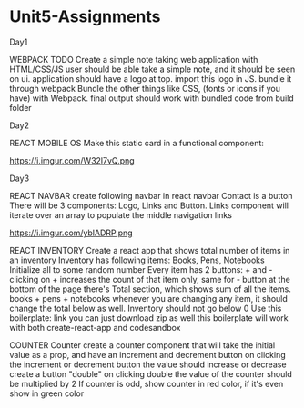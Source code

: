 # Unit5-Assignments

Day1

WEBPACK TODO
Create a simple note taking web application with HTML/CSS/JS
user should be able take a simple note, and it should be seen on ui.
application should have a logo at top. import this logo in JS. bundle it through webpack
Bundle the other things like CSS, (fonts or icons if you have) with Webpack.
final output should work with bundled code from build folder

Day2

REACT MOBILE OS
Make this static card in a functional component:

https://i.imgur.com/W32l7vQ.png




Day3


REACT NAVBAR
create following navbar in react
navbar
Contact is a button
There will be 3 components: Logo, Links and Button.
Links component will iterate over an array to populate the middle navigation links

https://i.imgur.com/yblADRP.png


REACT INVENTORY
Create a react app that shows total number of items in an inventory
Inventory has following items: Books, Pens, Notebooks
Initialize all to some random number
Every item has 2 buttons: + and -
clicking on + increases the count of that item only, same for - button
at the bottom of the page there's Total section, which shows sum of all the items. books + pens + notebooks
whenever you are changing any item, it should change the total below as well.
Inventory should not go below 0
Use this boilerplate: link you can just download zip as well
this boilerplate will work with both create-react-app and codesandbox


COUNTER
Counter
create a counter component that will take the initial value as a prop, and have an increment and decrement button
on clicking the increment or decrement button the value should increase or decrease
create a button "double"
on clicking double the value of the counter should be multiplied by 2
If counter is odd, show counter in red color, if it's even show in green color
